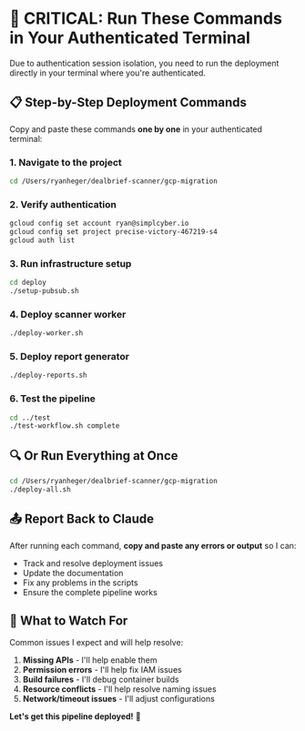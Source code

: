 # 🚨 CRITICAL: Run These Commands in Your Authenticated Terminal

Due to authentication session isolation, you need to run the deployment directly in your terminal where you're authenticated.

## 📋 **Step-by-Step Deployment Commands**

Copy and paste these commands **one by one** in your authenticated terminal:

### 1. Navigate to the project
```bash
cd /Users/ryanheger/dealbrief-scanner/gcp-migration
```

### 2. Verify authentication
```bash
gcloud config set account ryan@simplcyber.io
gcloud config set project precise-victory-467219-s4
gcloud auth list
```

### 3. Run infrastructure setup
```bash
cd deploy
./setup-pubsub.sh
```

### 4. Deploy scanner worker
```bash
./deploy-worker.sh
```

### 5. Deploy report generator
```bash
./deploy-reports.sh
```

### 6. Test the pipeline
```bash
cd ../test
./test-workflow.sh complete
```

## 🔍 **Or Run Everything at Once**
```bash
cd /Users/ryanheger/dealbrief-scanner/gcp-migration
./deploy-all.sh
```

## 📤 **Report Back to Claude**

After running each command, **copy and paste any errors or output** so I can:
- Track and resolve deployment issues
- Update the documentation  
- Fix any problems in the scripts
- Ensure the complete pipeline works

## 🎯 **What to Watch For**

Common issues I expect and will help resolve:
1. **Missing APIs** - I'll help enable them
2. **Permission errors** - I'll help fix IAM issues  
3. **Build failures** - I'll debug container builds
4. **Resource conflicts** - I'll help resolve naming issues
5. **Network/timeout issues** - I'll adjust configurations

**Let's get this pipeline deployed!** 🚀